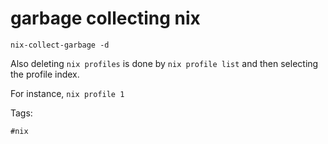 # garbage collecting nix

`nix-collect-garbage -d`

Also deleting `nix profiles` is done by `nix profile list` and then
selecting the profile index.

For instance, `nix profile 1`

Tags:

    #nix 

